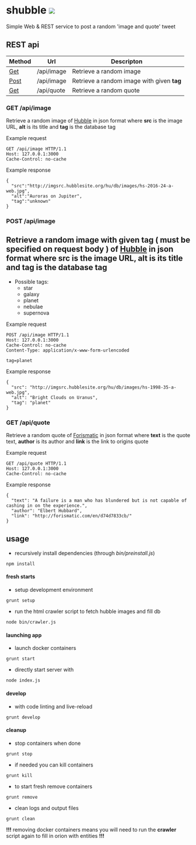 # shubble ![](public/shubble.ico)
Simple Web & REST service to post a random 'image and quote' tweet

## REST api

Method                  | Url           | Descripton                                 |
----------------------- | ------------- | ------------------------------------------ |
[Get](#get-apiimage)   | /api/image    | Retrieve a random image                    |
[Post](#post-apiimage) | /api/image    | Retrieve a random image with given **tag** |
[Get](#get-apiquote)   | /api/quote    | Retrieve a random quote                    |

### GET /api/image
Retrieve a random image of [Hubble]( http://hubblesite.org/gallery/album/entire/ ) in json format where **src** is the image URL, **alt** is its title and **tag** is the database tag

Example request
```
GET /api/image HTTP/1.1
Host: 127.0.0.1:3000
Cache-Control: no-cache

```

Example response
```
{
  "src":"http://imgsrc.hubblesite.org/hu/db/images/hs-2016-24-a-web.jpg",
  "alt":"Auroras on Jupiter",
  "tag":"unknown"
}
```

### POST /api/image
Retrieve a random image with given **tag** ( must be specified on request body ) of [Hubble]( http://hubblesite.org/gallery/album/entire/ ) in json format where **src** is the image URL, **alt** is its title and **tag** is the database tag
- 
+ Possible tags:
  + star
  + galaxy
  + planet
  + nebulae
  + supernova

Example request
```
POST /api/image HTTP/1.1
Host: 127.0.0.1:3000
Cache-Control: no-cache
Content-Type: application/x-www-form-urlencoded

tag=planet
```

Example response
```
{
  "src": "http://imgsrc.hubblesite.org/hu/db/images/hs-1998-35-a-web.jpg",
  "alt": "Bright Clouds on Uranus",
  "tag": "planet"
}
```

### GET /api/quote
Retrieve a random quote of [Forismatic]( http://forismatic.com/en ) in json format where **text** is the quote text, **author** is its author and **link** is the link to origins quote

Example request
```
GET /api/quote HTTP/1.1
Host: 127.0.0.1:3000
Cache-Control: no-cache

```

Example response
```
{
  "text": "A failure is a man who has blundered but is not capable of cashing in on the experience.",
  "author": "Elbert Hubbard",
  "link": "http://forismatic.com/en/d74d7833cb/"
}
```

## usage

- recursively install dependencies (through *bin/preinstall.js*)
```
npm install
```

#### fresh starts
  + setup development environment
  ```
  grunt setup
  ```

  + run the html crawler script to fetch hubble images and fill db
  ```
  node bin/crawler.js
  ```

#### launching app
+ launch docker containers
```
grunt start
```

+ directly start server with
```
node index.js
```

#### develop
+ with code linting and live-reload
```
grunt develop
```

#### cleanup
- stop containers when done
```
grunt stop
```

- if needed you can kill containers
```
grunt kill
```

- to start fresh remove containers
```
grunt remove
```

- clean logs and output files
```
grunt clean
```

**!!!** removing docker containers means you will need to run the **crawler** script again to fill in orion with entities **!!!**
